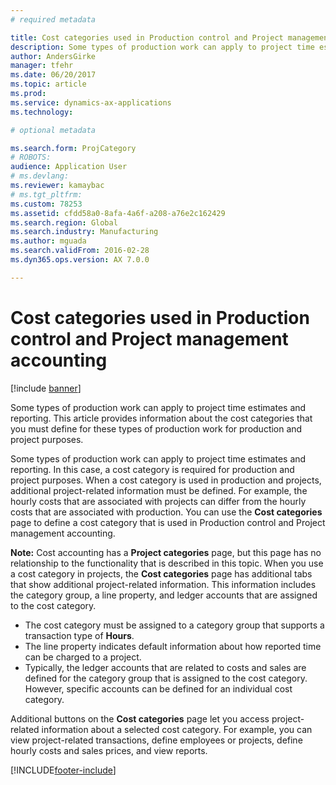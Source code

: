 ```yaml
---
# required metadata

title: Cost categories used in Production control and Project management accounting
description: Some types of production work can apply to project time estimates and reporting. This article provides information about the cost categories that you must define for these types of production work for production and project purposes.
author: AndersGirke
manager: tfehr
ms.date: 06/20/2017
ms.topic: article
ms.prod: 
ms.service: dynamics-ax-applications
ms.technology: 

# optional metadata

ms.search.form: ProjCategory
# ROBOTS: 
audience: Application User
# ms.devlang: 
ms.reviewer: kamaybac
# ms.tgt_pltfrm: 
ms.custom: 78253
ms.assetid: cfdd58a0-8afa-4a6f-a208-a76e2c162429
ms.search.region: Global
ms.search.industry: Manufacturing
ms.author: mguada
ms.search.validFrom: 2016-02-28
ms.dyn365.ops.version: AX 7.0.0

---
```


# Cost categories used in Production control and Project management accounting

[!include [banner](../includes/banner.md)]

Some types of production work can apply to project time estimates and reporting. This article provides information about the cost categories that you must define for these types of production work for production and project purposes.

Some types of production work can apply to project time estimates and reporting. In this case, a cost category is required for production and project purposes. When a cost category is used in production and projects, additional project-related information must be defined. For example, the hourly costs that are associated with projects can differ from the hourly costs that are associated with production. You can use the **Cost categories** page to define a cost category that is used in Production control and Project management accounting. 

**Note:** Cost accounting has a **Project categories** page, but this page has no relationship to the functionality that is described in this topic. When you use a cost category in projects, the **Cost categories** page has additional tabs that show additional project-related information. This information includes the category group, a line property, and ledger accounts that are assigned to the cost category.

-   The cost category must be assigned to a category group that supports a transaction type of **Hours**.
-   The line property indicates default information about how reported time can be charged to a project.
-   Typically, the ledger accounts that are related to costs and sales are defined for the category group that is assigned to the cost category. However, specific accounts can be defined for an individual cost category.

Additional buttons on the **Cost categories** page let you access project-related information about a selected cost category. For example, you can view project-related transactions, define employees or projects, define hourly costs and sales prices, and view reports.





[!INCLUDE[footer-include](../../includes/footer-banner.md)]